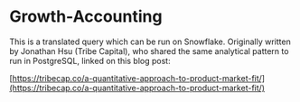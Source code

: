 # Growth-Accounting
This is a translated query which can be run on Snowflake. Originally written by Jonathan Hsu (Tribe Capital), who shared the same analytical pattern to run in PostgreSQL, linked on this blog post:
 
 
 [https://tribecap.co/a-quantitative-approach-to-product-market-fit/](https://tribecap.co/a-quantitative-approach-to-product-market-fit/)
